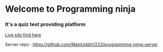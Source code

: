 # Welcome to Programming ninja

### It's a quiz test providing platform

[Live site find here](https://programming-ninja.vercel.app/)

Server repo : https://github.com/MainUddin1223/programming-ninja-server
